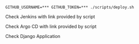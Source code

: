 ```shell
GITHUB_USERNAME=*** GITHUB_TOKEN=*** ./scripts/deploy.sh
```

Check Jenkins with link provided by script

Check Argo CD with link provided by script

Check Django Application